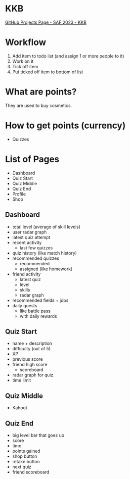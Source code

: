 # KKB

[GitHub Projects Page - SAF 2023 - KKB](https://github.com/users/10KSA01/projects/1/views/1)

# Workflow
1. Add item to todo list (and assign 1 or more people to it)
2. Work on it
3. Tick off item
4. Put ticked off item to bottom of list

# What are points?
They are used to buy cosmetics.

# How to get points (currency)
- Quizzes

# List of Pages
- Dashboard
- Quiz Start
- Quiz Middle
- Quiz End
- Profile
- Shop

## Dashboard
- total level (average of skill levels)
- user radar graph
- latest quiz attempt
- recent activity
  - last few quizzes
- quiz history (like match history)
- recommended quizzes
  - recommended
  - assigned (like homework)
- friend activity
  - latest quiz
  - level
  - skills
  - radar graph
- recommended fields + jobs
- daily quests
    - like battle pass
    - with daily rewards

## Quiz Start
- name + description
- difficulty (out of 5)
- XP
- previous score
- friend high score
  - scoreboard
- radar graph for quiz
- time limit

## Quiz Middle
- Kahoot

## Quiz End
- big level bar that goes up
- score
- time
- points gained
- shop button
- retake button
- next quiz
- friend scoreboard

